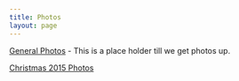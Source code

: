 ```yaml
---
title: Photos
layout: page
---
```


<!--- had to not use markdown here due to window targets I did not want to leave our website, open a new window --->
<a href="http://imgur.com/a/6ArGC" target="_blank">General Photos</a> - This is a place holder till we get photos up.

<a href="http://imgur.com/a/poTJI" target="_blank">Christmas 2015 Photos</a>
